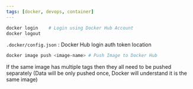```yaml
---
tags: [docker, devops, container]
---
```


````bash
docker login 	# Login using Docker Hub Account
docker logout
````

`.docker/config.json` : Docker Hub login auth token location

````bash
docker image push <image-name> # Push Image to Docker Hub
````

If the same image has multiple tags then they all need to be pushed separately (Data will be only pushed once, Docker will understand it is the same image)
